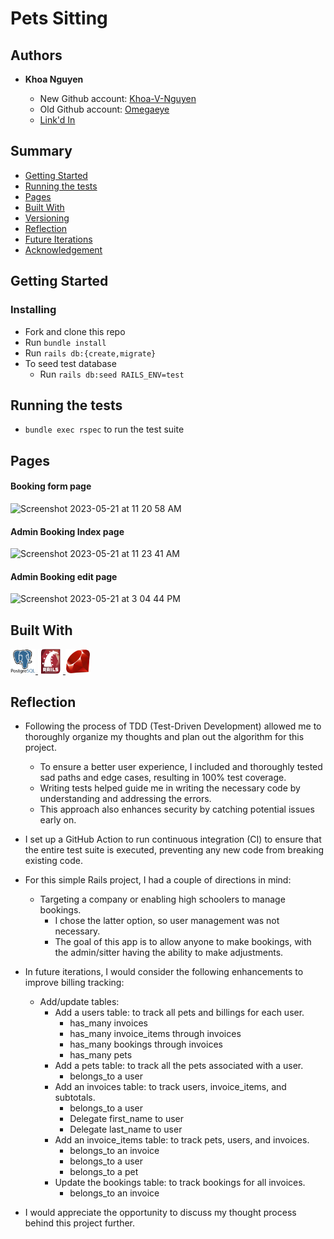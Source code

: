 # Pets Sitting



## Authors

  - **Khoa Nguyen**

    - New Github account: [Khoa-V-Nguyen](https://github.com/khoa-v-nguyen)
    - Old Github account: [Omegaeye](https://github.com/omegaeye)
    - [Link'd In](https://www.linkedin.com/in/khoa-n323)

## Summary

  - [Getting Started](#getting-started)
  - [Running the tests](#running-the-tests)
  - [Pages](#pages)
  - [Built With](#built-with)
  - [Versioning](#versioning)
  - [Reflection](#reflection)
  - [Future Iterations](#future-iterations)
  - [Acknowledgement](#acknowledgement)

## Getting Started

### Installing

- Fork and clone this repo
- Run `bundle install`
- Run `rails db:{create,migrate}`
- To seed test database
  - Run `rails db:seed RAILS_ENV=test`

## Running the tests

- `bundle exec rspec` to run the test suite

## Pages

#### Booking form page

<img width="412" alt="Screenshot 2023-05-21 at 11 20 58 AM" src="https://github.com/Khoa-V-Nguyen/pets_sitting/assets/134089461/f69001d8-072b-4ceb-aeef-900b8418f244">

#### Admin Booking Index page

<img width="778" alt="Screenshot 2023-05-21 at 11 23 41 AM" src="https://github.com/Khoa-V-Nguyen/pets_sitting/assets/134089461/96f8f37b-7ff2-477c-b9f1-75340c72192c">

#### Admin Booking edit page

<img width="561" alt="Screenshot 2023-05-21 at 3 04 44 PM" src="https://github.com/Khoa-V-Nguyen/pets_sitting/assets/134089461/547c4e2f-41fc-4126-9247-ded9a4b0615b">

## Built With

<p align="left"> <a href="https://www.postgresql.org" target="_blank"> <img src="https://raw.githubusercontent.com/devicons/devicon/master/icons/postgresql/postgresql-original-wordmark.svg" alt="postgresql" width="40" height="40"/> </a> <a href="https://rubyonrails.org" target="_blank"> <img src="https://raw.githubusercontent.com/devicons/devicon/master/icons/rails/rails-original-wordmark.svg" alt="rails" width="40" height="40"/> </a> <a href="https://www.ruby-lang.org/en/" target="_blank"> <img src="https://raw.githubusercontent.com/devicons/devicon/master/icons/ruby/ruby-original.svg" alt="ruby" width="40" height="40"/> </a> </p>

## Reflection
- Following the process of TDD (Test-Driven Development) allowed me to thoroughly organize my thoughts and plan out the algorithm for this project.
  - To ensure a better user experience, I included and thoroughly tested sad paths and edge cases, resulting in 100% test coverage.
  - Writing tests helped guide me in writing the necessary code by understanding and addressing the errors.
  - This approach also enhances security by catching potential issues early on.
  
- I set up a GitHub Action to run continuous integration (CI) to ensure that the entire test suite is executed, preventing any new code from breaking existing code.

- For this simple Rails project, I had a couple of directions in mind:

  - Targeting a company or enabling high schoolers to manage bookings.
    - I chose the latter option, so user management was not necessary.
    - The goal of this app is to allow anyone to make bookings, with the admin/sitter having the ability to make adjustments.

- In future iterations, I would consider the following enhancements to improve billing tracking:

  - Add/update tables:
    - Add a users table: to track all pets and billings for each user.
      - has_many invoices
      - has_many invoice_items through invoices
      - has_many bookings through invoices
      - has_many pets
    - Add a pets table: to track all the pets associated with a user.
      - belongs_to a user
    - Add an invoices table: to track users, invoice_items, and subtotals.
      - belongs_to a user
      - Delegate first_name to user
      - Delegate last_name to user
    - Add an invoice_items table: to track pets, users, and invoices.
      - belongs_to an invoice
      - belongs_to a user
      - belongs_to a pet
    - Update the bookings table: to track bookings for all invoices.
      - belongs_to an invoice
- I would appreciate the opportunity to discuss my thought process behind this project further.
